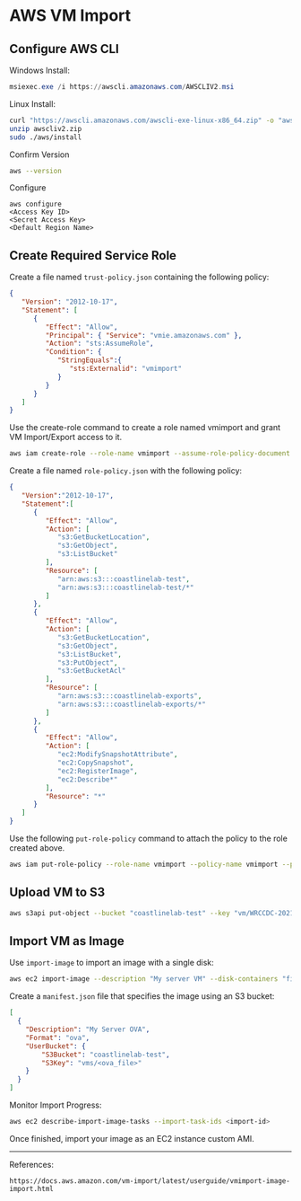 # AWS VM Import

## **Configure AWS CLI**

Windows Install:

```powershell
msiexec.exe /i https://awscli.amazonaws.com/AWSCLIV2.msi
```

Linux Install:

```bash
curl "https://awscli.amazonaws.com/awscli-exe-linux-x86_64.zip" -o "awscliv2.zip"
unzip awscliv2.zip
sudo ./aws/install
```

Confirm Version

```bash
aws --version
```

Configure

```console
aws configure
<Access Key ID>
<Secret Access Key>
<Default Region Name>
```

## **Create Required Service Role**

Create a file named `trust-policy.json` containing the following policy:

```json
{
   "Version": "2012-10-17",
   "Statement": [
      {
         "Effect": "Allow",
         "Principal": { "Service": "vmie.amazonaws.com" },
         "Action": "sts:AssumeRole",
         "Condition": {
            "StringEquals":{
               "sts:Externalid": "vmimport"
            }
         }
      }
   ]
}
```

Use the create-role command to create a role named vmimport and grant VM Import/Export access to it.

```bash
aws iam create-role --role-name vmimport --assume-role-policy-document "file://C:\import\trust-policy.json"
```

Create a file named `role-policy.json` with the following policy:

```json
{
   "Version":"2012-10-17",
   "Statement":[
      {
         "Effect": "Allow",
         "Action": [
            "s3:GetBucketLocation",
            "s3:GetObject",
            "s3:ListBucket"
         ],
         "Resource": [
            "arn:aws:s3:::coastlinelab-test",
            "arn:aws:s3:::coastlinelab-test/*"
         ]
      },
      {
         "Effect": "Allow",
         "Action": [
            "s3:GetBucketLocation",
            "s3:GetObject",
            "s3:ListBucket",
            "s3:PutObject",
            "s3:GetBucketAcl"
         ],
         "Resource": [
            "arn:aws:s3:::coastlinelab-exports",
            "arn:aws:s3:::coastlinelab-exports/*"
         ]
      },
      {
         "Effect": "Allow",
         "Action": [
            "ec2:ModifySnapshotAttribute",
            "ec2:CopySnapshot",
            "ec2:RegisterImage",
            "ec2:Describe*"
         ],
         "Resource": "*"
      }
   ]
}
```

Use the following `put-role-policy` command to attach the policy to the role created above.

```bash
aws iam put-role-policy --role-name vmimport --policy-name vmimport --policy-document "file://C:\import\role-policy.json"
```

## **Upload VM to S3**

```bash
aws s3api put-object --bucket "coastlinelab-test" --key "vm/WRCCDC-2021/vms/<FILE NAME>" --body .\<FILE NAME>
```

## **Import VM as Image**

Use `import-image` to import an image with a single disk:

```bash
aws ec2 import-image --description "My server VM" --disk-containers "file://C:\import\containers.json"
```

Create a `manifest.json` file that specifies the image using an S3 bucket:

```json
[
  {
    "Description": "My Server OVA",
    "Format": "ova",
    "UserBucket": {
        "S3Bucket": "coastlinelab-test",
        "S3Key": "vms/<ova_file>"
    }
  }
]
```

Monitor Import Progress:

```bash
aws ec2 describe-import-image-tasks --import-task-ids <import-id>
```

Once finished, import your image as an EC2 instance custom AMI.

---

References:

```console
https://docs.aws.amazon.com/vm-import/latest/userguide/vmimport-image-import.html
```
